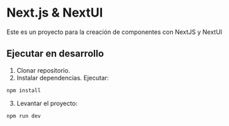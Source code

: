 # Next.js & NextUI
Este es un proyecto para la creación de componentes con NextJS y NextUI

## Ejecutar en desarrollo
1. Clonar repositorio.
2. Instalar dependencias. Ejecutar:
  ```
  npm install
  ```
3. Levantar el proyecto:
  ```
  npm run dev
  ```
